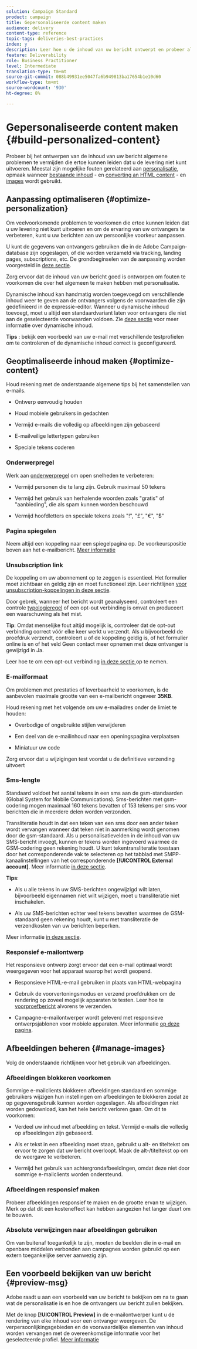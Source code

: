 ```yaml
---
solution: Campaign Standard
product: campaign
title: Gepersonaliseerde content maken
audience: delivery
content-type: reference
topic-tags: deliveries-best-practices
index: y
description: Leer hoe u de inhoud van uw bericht ontwerpt en probeer algemene problemen te vermijden die ertoe kunnen leiden dat u de levering niet kunt uitvoeren. 
feature: Deliverability
role: Business Practitioner
level: Intermediate
translation-type: tm+mt
source-git-commit: 088b49931ee5047fa6b949813ba17654b1e10d60
workflow-type: tm+mt
source-wordcount: '930'
ht-degree: 8%

---
```



# Gepersonaliseerde content maken {#build-personalized-content}

Probeer bij het ontwerpen van de inhoud van uw bericht algemene problemen te vermijden die ertoe kunnen leiden dat u de levering niet kunt uitvoeren. Meestal zijn mogelijke fouten gerelateerd aan [personalisatie](../../designing/using/personalization.md), opmaak wanneer [bestaande inhoud](../../designing/using/using-existing-content.md) - en [converting an HTML content](../../designing/using/using-existing-content.md#converting-an-html-content) - en [images](../../designing/using/images.md) wordt gebruikt.

## Aanpassing optimaliseren {#optimize-personalization}

Om veelvoorkomende problemen te voorkomen die ertoe kunnen leiden dat u uw levering niet kunt uitvoeren en om de ervaring van uw ontvangers te verbeteren, kunt u uw berichten aan uw persoonlijke voorkeur aanpassen.

U kunt de gegevens van ontvangers gebruiken die in de Adobe Campaign-database zijn opgeslagen, of die worden verzameld via tracking, landing pages, subscriptions, etc.
De grondbeginselen van de aanpassing worden voorgesteld in [deze sectie](../../designing/using/personalization.md).

Zorg ervoor dat de inhoud van uw bericht goed is ontworpen om fouten te voorkomen die over het algemeen te maken hebben met personalisatie.

Dynamische inhoud kan handmatig worden toegevoegd om verschillende inhoud weer te geven aan de ontvangers volgens de voorwaarden die zijn gedefinieerd in de expressie-editor. Wanneer u dynamische inhoud toevoegt, moet u altijd een standaardvariant laten voor ontvangers die niet aan de geselecteerde voorwaarden voldoen.
Zie [deze sectie](../../designing/using/personalization.md#defining-dynamic-content-in-an-email) voor meer informatie over dynamische inhoud.

**Tips** : bekijk een voorbeeld van uw e-mail met verschillende testprofielen om te controleren of de dynamische inhoud correct is geconfigureerd.

## Geoptimaliseerde inhoud maken {#optimize-content}

Houd rekening met de onderstaande algemene tips bij het samenstellen van e-mails.

* Ontwerp eenvoudig houden

* Houd mobiele gebruikers in gedachten

* Vermijd e-mails die volledig op afbeeldingen zijn gebaseerd

* E-mailveilige lettertypen gebruiken

* Speciale tekens coderen

### Onderwerpregel

Werk aan [onderwerpregel](../../designing/using/subject-line.md) om open snelheden te verbeteren:

* Vermijd personen die te lang zijn. Gebruik maximaal 50 tekens

* Vermijd het gebruik van herhalende woorden zoals &quot;gratis&quot; of &quot;aanbieding&quot;, die als spam kunnen worden beschouwd

* Vermijd hoofdletters en speciale tekens zoals &quot;!&quot;, &quot;£&quot;, &quot;€&quot;, &quot;$&quot;

### Pagina spiegelen

Neem altijd een koppeling naar een spiegelpagina op. De voorkeurspositie boven aan het e-mailbericht. [Meer informatie](../../designing/using/personalization.md#adding-a-content-block)

### Unsubscription link

De koppeling om uw abonnement op te zeggen is essentieel. Het formulier moet zichtbaar en geldig zijn en moet functioneel zijn. Leer richtlijnen [voor unsubscription-koppelingen in deze sectie](../../designing/using/personalization.md#about-targeting-dimension).

Door gebrek, wanneer het bericht wordt geanalyseerd, controleert een controle [typologieregel](../../sending/using/control-rules.md) of een opt-out verbinding is omvat en produceert een waarschuwing als het mist.

**Tip**: Omdat menselijke fout altijd mogelijk is, controleer dat de opt-out verbinding correct vóór elke keer werkt u verzendt. Als u bijvoorbeeld de proefdruk verzendt, controleert u of de koppeling geldig is, of het formulier online is en of het veld Geen contact meer opnemen met deze ontvanger is gewijzigd in Ja.

Leer hoe te om een opt-out verbinding [in deze sectie ](../../designing/using/personalization.md#adding-a-content-block) op te nemen.

### E-mailformaat

Om problemen met prestaties of leverbaarheid te voorkomen, is de aanbevolen maximale grootte van een e-mailbericht ongeveer **35KB**.

Houd rekening met het volgende om uw e-mailadres onder de limiet te houden:

* Overbodige of ongebruikte stijlen verwijderen

* Een deel van de e-mailinhoud naar een openingspagina verplaatsen

* Miniatuur uw code

Zorg ervoor dat u wijzigingen test voordat u de definitieve verzending uitvoert

### Sms-lengte

Standaard voldoet het aantal tekens in een sms aan de gsm-standaarden (Global System for Mobile Communications). Sms-berichten met gsm-codering mogen maximaal 160 tekens bevatten of 153 tekens per sms voor berichten die in meerdere delen worden verzonden.

Transliteratie houdt in dat een teken van een sms door een ander teken wordt vervangen wanneer dat teken niet in aanmerking wordt genomen door de gsm-standaard. Als u personalisatievelden in de inhoud van uw SMS-bericht invoegt, kunnen er tekens worden ingevoerd waarmee de GSM-codering geen rekening houdt. U kunt tekentransliteratie toestaan door het corresponderende vak te selecteren op het tabblad met SMPP-kanaalinstellingen van het corresponderende **[!UICONTROL External account]**.
Meer informatie [in deze sectie](../../administration/using/configuring-sms-channel.md#sms-encoding--length-and-transliteration).

**Tips**:

* Als u alle tekens in uw SMS-berichten ongewijzigd wilt laten, bijvoorbeeld eigennamen niet wilt wijzigen, moet u transliteratie niet inschakelen.

* Als uw SMS-berichten echter veel tekens bevatten waarmee de GSM-standaard geen rekening houdt, kunt u met transliteratie de verzendkosten van uw berichten beperken.

Meer informatie [in deze sectie](../../administration/using/configuring-sms-channel.md#sms-encoding--length-and-transliteration).

### Responsief e-mailontwerp

Het responsieve ontwerp zorgt ervoor dat een e-mail optimaal wordt weergegeven voor het apparaat waarop het wordt geopend.

* Responsieve HTML-e-mail gebruiken in plaats van HTML-webpagina

* Gebruik de voorvertoningsmodus en verzend proefdrukken om de rendering op zoveel mogelijk apparaten te testen. Leer hoe te [voorproefbericht](../../sending/using/previewing-messages.md) alvorens te verzenden.

* Campagne-e-mailontwerper wordt geleverd met responsieve ontwerpsjablonen voor mobiele apparaten. Meer informatie [op deze pagina](../../designing/using/using-reusable-content.md#content-templates).

## Afbeeldingen beheren {#manage-images}

Volg de onderstaande richtlijnen voor het gebruik van afbeeldingen.

### Afbeeldingen blokkeren voorkomen

Sommige e-mailclients blokkeren afbeeldingen standaard en sommige gebruikers wijzigen hun instellingen om afbeeldingen te blokkeren zodat ze op gegevensgebruik kunnen worden opgeslagen. Als afbeeldingen niet worden gedownload, kan het hele bericht verloren gaan. Om dit te voorkomen:

* Verdeel uw inhoud met afbeelding en tekst. Vermijd e-mails die volledig op afbeeldingen zijn gebaseerd.

* Als er tekst in een afbeelding moet staan, gebruikt u alt- en titeltekst om ervoor te zorgen dat uw bericht overloopt. Maak de alt-/titeltekst op om de weergave te verbeteren.

* Vermijd het gebruik van achtergrondafbeeldingen, omdat deze niet door sommige e-mailclients worden ondersteund.

### Afbeeldingen responsief maken

Probeer afbeeldingen responsief te maken en de grootte ervan te wijzigen. Merk op dat dit een kosteneffect kan hebben aangezien het langer duurt om te bouwen.

### Absolute verwijzingen naar afbeeldingen gebruiken

Om van buitenaf toegankelijk te zijn, moeten de beelden die in e-mail en openbare middelen verbonden aan campagnes worden gebruikt op een extern toegankelijke server aanwezig zijn.

## Een voorbeeld bekijken van uw bericht {#preview-msg}

Adobe raadt u aan een voorbeeld van uw bericht te bekijken om na te gaan wat de personalisatie is en hoe de ontvangers uw bericht zullen bekijken.

Met de knop **[!UICONTROL Preview]** in de e-mailontwerper kunt u de rendering van elke inhoud voor een ontvanger weergeven. De verpersoonlijkingsgebieden en de voorwaardelijke elementen van inhoud worden vervangen met de overeenkomstige informatie voor het geselecteerde profiel. [Meer informatie](../../sending/using/previewing-messages.md)
